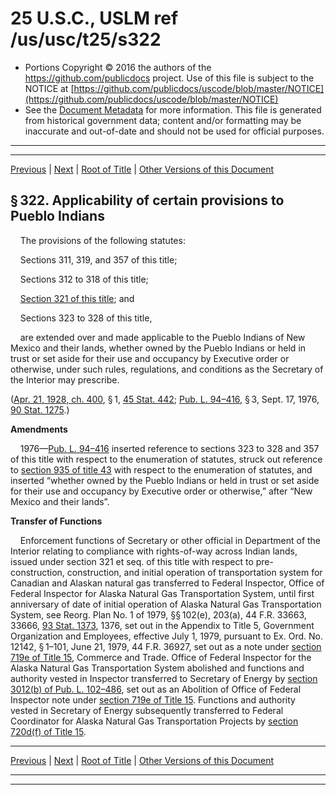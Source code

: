 ---
---

# 25 U.S.C., USLM ref /us/usc/t25/s322

* Portions Copyright © 2016 the authors of the https://github.com/publicdocs project.
  Use of this file is subject to the NOTICE at [https://github.com/publicdocs/uscode/blob/master/NOTICE](https://github.com/publicdocs/uscode/blob/master/NOTICE)
* See the [Document Metadata](././../../../..//README.md) for more information.
  This file is generated from historical government data; content and/or formatting may be inaccurate and out-of-date and should not be used for official purposes.

----------
----------

[Previous](./../../../..//us/usc/t25/ch8/m__us_usc_t25_s321.md) | [Next](./../../../..//us/usc/t25/ch8/m__us_usc_t25_s322a.md) | [Root of Title](./../../../../) | [Other Versions of this Document](https://publicdocs.github.io/go/links?ns=uslm&ref=%2Fus%2Fusc%2Ft25%2Fs322)

## § 322. Applicability of certain provisions to Pueblo Indians

    The provisions of the following statutes:

    Sections 311, 319, and 357 of this title;

    Sections 312 to 318 of this title;

    [Section 321 of this title][/us/usc/t25/s321]; and

    Sections 323 to 328 of this title,

    are extended over and made applicable to the Pueblo Indians of New Mexico and their lands, whether owned by the Pueblo Indians or held in trust or set aside for their use and occupancy by Executive order or otherwise, under such rules, regulations, and conditions as the Secretary of the Interior may prescribe.

([Apr. 21, 1928, ch. 400][/us/act/1928-04-21/ch400], § 1, [45 Stat. 442][/us/stat/45/442]; [Pub. L. 94–416][/us/pl/94/416], § 3, Sept. 17, 1976, [90 Stat. 1275][/us/stat/90/1275].)

 __Amendments__ 

    1976—[Pub. L. 94–416][/us/pl/94/416] inserted reference to sections 323 to 328 and 357 of this title with respect to the enumeration of statutes, struck out reference to [section 935 of title 43][/us/usc/t43/s935] with respect to the enumeration of statutes, and inserted “whether owned by the Pueblo Indians or held in trust or set aside for their use and occupancy by Executive order or otherwise,” after “New Mexico and their lands”.

 __Transfer of Functions__ 

    Enforcement functions of Secretary or other official in Department of the Interior relating to compliance with rights-of-way across Indian lands, issued under section 321 et seq. of this title with respect to pre-construction, construction, and initial operation of transportation system for Canadian and Alaskan natural gas transferred to Federal Inspector, Office of Federal Inspector for Alaska Natural Gas Transportation System, until first anniversary of date of initial operation of Alaska Natural Gas Transportation System, see Reorg. Plan No. 1 of 1979, §§ 102(e), 203(a), 44 F.R. 33663, 33666, [93 Stat. 1373][/us/stat/93/1373], 1376, set out in the Appendix to Title 5, Government Organization and Employees, effective July 1, 1979, pursuant to Ex. Ord. No. 12142, § 1–101, June 21, 1979, 44 F.R. 36927, set out as a note under [section 719e of Title 15][/us/usc/t15/s719e], Commerce and Trade. Office of Federal Inspector for the Alaska Natural Gas Transportation System abolished and functions and authority vested in Inspector transferred to Secretary of Energy by [section 3012(b) of Pub. L. 102–486][/us/pl/102/486/s3012/b], set out as an Abolition of Office of Federal Inspector note under [section 719e of Title 15][/us/usc/t15/s719e]. Functions and authority vested in Secretary of Energy subsequently transferred to Federal Coordinator for Alaska Natural Gas Transportation Projects by [section 720d(f) of Title 15][/us/usc/t15/s720d/f].

----------

[Previous](./../../../..//us/usc/t25/ch8/m__us_usc_t25_s321.md) | [Next](./../../../..//us/usc/t25/ch8/m__us_usc_t25_s322a.md) | [Root of Title](./../../../../) | [Other Versions of this Document](https://publicdocs.github.io/go/links?ns=uslm&ref=%2Fus%2Fusc%2Ft25%2Fs322)

----------
----------

[/us/usc/t25/s321]: https://publicdocs.github.io/go/links?ns=uslm&ref=%2Fus%2Fusc%2Ft25%2Fs321
[/us/act/1928-04-21/ch400]: https://publicdocs.github.io/go/links?ns=uslm&ref=%2Fus%2Fact%2F1928-04-21%2Fch400
[/us/stat/45/442]: https://publicdocs.github.io/go/links?ns=uslm&ref=%2Fus%2Fstat%2F45%2F442
[/us/pl/94/416]: https://publicdocs.github.io/go/links?ns=uslm&ref=%2Fus%2Fpl%2F94%2F416
[/us/stat/90/1275]: https://publicdocs.github.io/go/links?ns=uslm&ref=%2Fus%2Fstat%2F90%2F1275
[/us/pl/94/416]: https://publicdocs.github.io/go/links?ns=uslm&ref=%2Fus%2Fpl%2F94%2F416
[/us/usc/t43/s935]: https://publicdocs.github.io/go/links?ns=uslm&ref=%2Fus%2Fusc%2Ft43%2Fs935
[/us/stat/93/1373]: https://publicdocs.github.io/go/links?ns=uslm&ref=%2Fus%2Fstat%2F93%2F1373
[/us/usc/t15/s719e]: https://publicdocs.github.io/go/links?ns=uslm&ref=%2Fus%2Fusc%2Ft15%2Fs719e
[/us/pl/102/486/s3012/b]: https://publicdocs.github.io/go/links?ns=uslm&ref=%2Fus%2Fpl%2F102%2F486%2Fs3012%2Fb
[/us/usc/t15/s719e]: https://publicdocs.github.io/go/links?ns=uslm&ref=%2Fus%2Fusc%2Ft15%2Fs719e
[/us/usc/t15/s720d/f]: https://publicdocs.github.io/go/links?ns=uslm&ref=%2Fus%2Fusc%2Ft15%2Fs720d%2Ff


